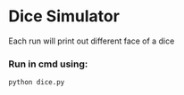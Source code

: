# Dice Simulator
  <p>Each run will print out different face of a dice</p>
<h3>Run in cmd using:</h3>

 ```
 python dice.py

 ```
 
